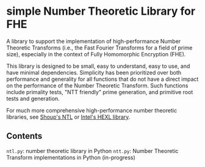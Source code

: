 # simple Number Theoretic Library for FHE

A library to support the implementation of high-performance Number Theoretic Transforms (i.e., the Fast Fourier Transforms for a field of prime size), especially in the context of Fully Homomorphic Encryption (FHE).

This library is designed to be small, easy to understand, easy to use, and have minimal dependencies. Simplicity has been prioritized over both performance and generality for all functions that do not have a direct impact on the performance of the Number Theoretic Transform. Such functions include primality tests, "NTT friendly" prime generation, and primitive root tests and generation.

For much more comprehensive high-performance number theoretic libraries, see [Shoup's NTL](https://github.com/libntl/ntl) or [Intel's HEXL library](https://github.com/intel/hexl).

## Contents

`ntl.py`: number theoretic library in Python
`ntt.py`: Number Theoretic Transform implementations in Python (in-progress)